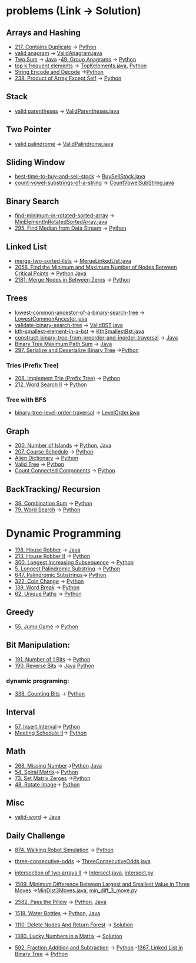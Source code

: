 # problems (Link -> Solution)

## Arrays and Hashing
 - [217. Contains Duplicate](https://leetcode.com/problems/contains-duplicate/solutions/5748482/contains-duplicate-time-complexity-o-n-space-complexity-o-n/) -> [Python](python/containsDuplicate.py)
  - [valid anagram](https://leetcode.com/problems/valid-anagram/description/) -> [ValidAnagram.java](src/main/java/com/leetcode/arrays/ValidAnagram.java)
 - [Two Sum](https://leetcode.com/problems/two-sum/description/) -> [Java](src/main/java/com/leetcode/arrays/TwoSum.java)
 -[49. Group Anagrams](https://leetcode.com/problems/group-anagrams/solutions/5748493/group-anagrams-time-complexity-o-n-k-space-complexity-o-n-k/) -> [Python](python/groupAnagrams.py)
 - [top k frequent elements](https://leetcode.com/problems/top-k-frequent-elements/description/)  -> [TopKelements.java](src/main/java/com/leetcode/arrays/TopKelements.java), [Python](python/topKFrequentElement.py)
  - [String Encode and Decode](https://leetcode.com/problems/encode-and-decode-strings/description/) ->[Python](python/encodeAndDecode.py)
  - [238. Product of Array Except Self](https://leetcode.com/problems/product-of-array-except-self/description/) -> [Python](python/productOfArrayExceptSelf.py)

## Stack
 - [valid parentheses](https://leetcode.com/problems/valid-parentheses/description/) -> [ValidParentheses.java](src/main/java/com/leetcode/arrays/ValidParentheses.java)
 
## Two Pointer
 - [valid palindrome](https://leetcode.com/problems/valid-palindrome/description/) -> [ValidPalindrome.java](src/main/java/com/leetcode/arrays/ValidPalindrome.java)
 
## Sliding Window
 - [best-time-to-buy-and-sell-stock](https://leetcode.com/problems/best-time-to-buy-and-sell-stock/description/) -> [BuySellStock.java](src/main/java/com/leetcode/arrays/BuySellStock.java)
 - [count-vowel-substrings-of-a-string](https://leetcode.com/problems/count-vowel-substrings-of-a-string/description/) -> [CountVowelSubString.java](src/main/java/com/oa/CountVowelSubString.java)
 
## Binary Search
- [find-minimum-in-rotated-sorted-array](https://leetcode.com/problems/find-minimum-in-rotated-sorted-array/) -> [MinElementInRotatedSortedArray.java](src/main/java/com/leetcode/arrays/MinElementInRotatedSortedArray.java)
- [295. Find Median from Data Stream](https://leetcode.com/problems/find-median-from-data-stream/solutions/5431136/simple-solution-without-using-heap-or-priority-queue/) -> [Python](python/median.py)

## Linked List
- [merge-two-sorted-lists](https://leetcode.com/problems/merge-two-sorted-lists/description/) -> [MergeLinkedList.java](src/main/java/com/leetcode/linkedlist/MergeLinkedList.java)
- [2058. Find the Minimum and Maximum Number of Nodes Between Critical Points](https://leetcode.com/problems/find-the-minimum-and-maximum-number-of-nodes-between-critical-points/description/) -> [Python](python/min_critical_max_critical.py) [Java](src/main/java/dailyChallege/MinMaxCritical.java)
- [2181. Merge Nodes in Between Zeros](https://leetcode.com/problems/merge-nodes-in-between-zeros/description/) -> [Python](python/merge_nodes.py)
	
## Trees
- [lowest-common-ancestor-of-a-binary-search-tree](https://leetcode.com/problems/lowest-common-ancestor-of-a-binary-search-tree/description/) -> [LowestCommonAncestor.java](src/main/java/com/leetcode/trees/LowestCommonAncestor.java)
- [validate-binary-search-tree](https://leetcode.com/problems/validate-binary-search-tree/) -> [ValidBST.java](src/main/java/com/leetcode/trees/ValidBST.java)
- [kth-smallest-element-in-a-bst](https://leetcode.com/problems/kth-smallest-element-in-a-bst/description/) -> [KthSmallestBst.java](src/main/java/com/leetcode/trees/KthSmallestBst.java)
- [construct-binary-tree-from-preorder-and-inorder-traversal](https://leetcode.com/problems/construct-binary-tree-from-preorder-and-inorder-traversal/description/) ->  [Java](src/main/java/com/leetcode/trees/ContructBST.java)
- [Binary Tree Maximum Path Sum](https://leetcode.com/problems/binary-tree-maximum-path-sum/description/) ->  [Java](src/main/java/com/leetcode/trees/BinaryTreeMaxPath.java)
- [297. Serialize and Deserialize Binary Tree](https://leetcode.com/problems/serialize-and-deserialize-binary-tree/) ->[Python](python/serialize_deserialize_binary_tree.py)

### Tries (Prefix Tree)
- [208. Implement Trie (Prefix Tree)](https://leetcode.com/problems/implement-trie-prefix-tree/description/) -> [Python](python/prefix_tries.py)
- [212. Word Search II](https://leetcode.com/problems/word-search-ii/description/) -> [Python](python/word_search_2.py)
### Tree with BFS
- [binary-tree-level-order-traversal](https://leetcode.com/problems/binary-tree-level-order-traversal/description/) -> [LevelOrder.java](src/main/java/com/leetcode/trees/LevelOrder.java)

## Graph
- [200. Number of Islands](https://leetcode.com/problems/number-of-islands/solutions/5622703/dfs-solution-time-o-n-x-m-space-o-n-x-m/) -> [Python](python/noOfIslands.py), [Java](src/main/java/com/leetcode/graphs/NoOfIslands.java)
- [207. Course Schedule](https://leetcode.com/problems/course-schedule/solutions/5674833/top-sort-using-bfs/) -> [Python](python/courseSchedule.py)
- [Alien Dictionary](https://leetcode.com/problems/alien-dictionary/description/) -> [Python](python/alienDictionary.py)
- [Valid Tree](https://leetcode.com/problems/graph-valid-tree/description/) -> [Python](python/validTree.py)
- [Count Connected Components](https://leetcode.com/problems/number-of-connected-components-in-an-undirected-graph/description/) -> [Python](python/countConnectedComponents.py)

## BackTracking/ Recursion
- [39. Combination Sum](https://leetcode.com/problems/combination-sum/) -> [Python](python/combinations.py)
- [79. Word Search](https://leetcode.com/problems/word-search/) -> [Python](python/word_search.py)

# Dynamic Programming
- [198. House Robber](https://leetcode.com/problems/house-robber/solutions/5680118/1d-dynamic-programming-approach-beats-100/) ->  [Java](src/main/java/com/leetcode/dynamicProgramming/HouseRobber.java)
- [213. House Robber II](https://leetcode.com/problems/house-robber-ii/solutions/5680267/simple-1d-dynamic-programming-approach/) -> [Python](python/houseRobber2.py)
- [300. Longest Increasing Subsequence](https://leetcode.com/problems/longest-increasing-subsequence/solutions/5680629/1d-dynamic-programming/) -> [Python](python/LIS.py)
- [5. Longest Palindromic Substring](https://leetcode.com/problems/longest-palindromic-substring/solutions/5695824/expand-outwards-approach/) -> [Python](python/longestPalindromSubstring.py)
- [647. Palindromic Substrings](https://leetcode.com/problems/palindromic-substrings/solutions/5695923/simple-2-pointer-approach/)-> [Python](python/noOfPalindromeSubstrings.py)
- [322. Coin Change](https://leetcode.com/problems/coin-change/solutions/5695980/dynamic-programming-solution-with-explanation/) -> [Python](python/coinChange.py)
 - [139. Word Break](https://leetcode.com/problems/word-break/description/) -> [Python](python/wordBreak.py)
 - [62. Unique Paths](https://leetcode.com/problems/unique-paths/solutions/5743655/unique-paths-calculation-time-complexity-o-m-x-n-space-complexity-o-m-x-n/) -> [Python](python/uniquePaths.py)

## Greedy
 - [55. Jump Game](https://leetcode.com/problems/jump-game/description/) -> [Python](python/JumpGame.py)

## Bit Manipulation:
- [191. Number of 1 Bits](blind-75/python/no_of_1_bits.py) -> [Python](python/no_of_1_bits.py)
- [190. Reverse Bits](https://leetcode.com/problems/reverse-bits/) -> [Java](src/main/java/com/leetcode/bitmanupulation/ReverseBits.java) [Python](python/reverse_bit.py)
### dynamic programing:
- [338. Counting Bits](https://leetcode.com/problems/counting-bits/) -> [Python](python/counting_bits.py)

## Interval
 - [57. Insert Interval](https://leetcode.com/problems/insert-interval/description/)-> [Python](python/InsertInterval.py)
 - [Meeting Schedule II](https://leetcode.com/problems/meeting-rooms-ii/description/)-> [Python](python/meetingRoomII.py)

## Math
- [268. Missing Number](https://leetcode.com/problems/missing-number/description/)->[Python](python/missing_number.py) [Java](src/main/java/com/leetcode/math/MissingNumber.java)
- [54. Spiral Matrix](https://leetcode.com/problems/spiral-matrix/solutions/5631900/simulated-solution/)-> [Python](python/SpiralMatrix.py)
- [73. Set Matrix Zeroes](https://leetcode.com/problems/set-matrix-zeroes/solutions/5676824/simple-set-solution/) ->[Python](python/setMatrixZero.py)
- [48. Rotate Image](https://leetcode.com/problems/rotate-image/solutions/5703098/in-place-matrix-rotation-time-complexity-o-n-2-space-complexity-o-1/)-> [Python](python/rotateMatrix.py)
## Misc
- [valid-word](https://leetcode.com/problems/valid-word/description/) -> [Java](src/main/java/com/leetcode/arrays/ValidWord.java)

## Daily Challenge
- [874. Walking Robot Simulation](https://leetcode.com/problems/walking-robot-simulation/solutions/5736594/robot-s-journey-in-a-grid-time-complexity-o-n-o-space-complexity-o-o/) -> [Python](python/RobotSim.py)

- [three-consecutive-odds](https://leetcode.com/problems/three-consecutive-odds/description) -> [ThreeConsecutiveOdds.java](src/main/java/dailyChallege/ThreeConsecutiveOdds.java) 

- [intersection of two arrays II](https://leetcode.com/problems/intersection-of-two-arrays-ii) -> [Intersect.java](src/main/java/dailyChallege/Intersect.java), [intersect.py](python/intersect.py)

- [1509. Minimum Difference Between Largest and Smallest Value in Three Moves](https://leetcode.com/problems/minimum-difference-between-largest-and-smallest-value-in-three-moves) ->[MinDist3Moves.java](src/main/java/dailyChallege/MinDist3Moves.java), [min_diff_3_move.py](python/min_diff_3_move.py)

- [2582. Pass the Pillow](https://leetcode.com/problems/pass-the-pillow/description) -> [Python](python/pillow.py), [Java](src/main/java/dailyChallege/Pillow.java)

- [1518. Water Bottles](https://leetcode.com/problems/water-bottles/solutions/5431105/maximum-number-of-water-bottles-drunk-with-exchange-system) -> [Python](python/water_bottle.py), [Java](src/main/java/dailyChallege/WaterBoltle.java)

- [1110. Delete Nodes And Return Forest](https://leetcode.com/problems/delete-nodes-and-return-forest/description/) -> [Solution](https://leetcode.com/problems/delete-nodes-and-return-forest/solutions/5492742/time-and-space-on-complexity-solution/)

- [1380. Lucky Numbers in a Matrix](https://leetcode.com/problems/lucky-numbers-in-a-matrix/) -> [Solution](https://leetcode.com/problems/lucky-numbers-in-a-matrix/solutions/5502536/simple-solution-with-o-m-n-time-complexity/)

- [592. Fraction Addition and Subtraction](https://leetcode.com/problems/fraction-addition-and-subtraction/solutions/5679577/simple-math-solution-time-o-n/) -> [Python](python/fractionAdditionAndSubstraction.py)
 -[1367. Linked List in Binary Tree](https://leetcode.com/problems/linked-list-in-binary-tree/solutions/5750815/linked-list-in-binary-tree-time-complexity-o-n-m-space-complexity-o-h/) -> [Python](python/linkedListInsideTree.py)